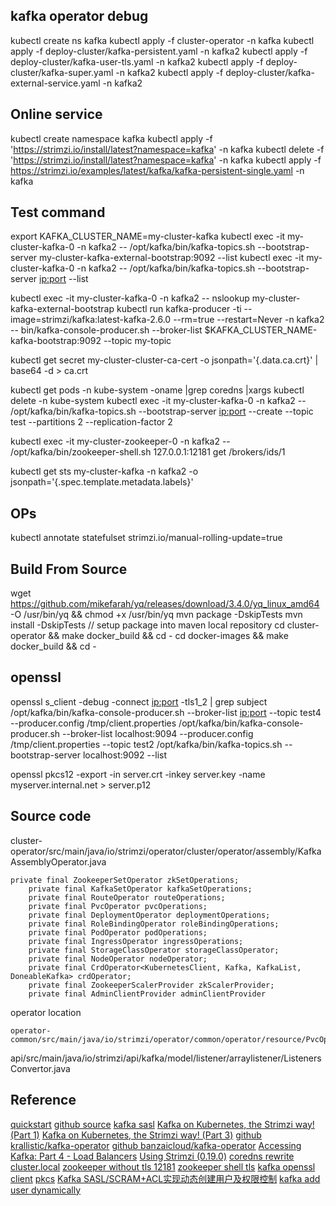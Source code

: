 ## kafka operator debug

kubectl create ns kafka
kubectl apply -f cluster-operator -n kafka
kubectl apply -f deploy-cluster/kafka-persistent.yaml -n kafka2
kubectl apply -f deploy-cluster/kafka-user-tls.yaml -n kafka2
kubectl apply -f deploy-cluster/kafka-super.yaml -n kafka2
kubectl apply -f deploy-cluster/kafka-external-service.yaml -n kafka2

## Online service
kubectl create namespace kafka
kubectl apply -f 'https://strimzi.io/install/latest?namespace=kafka' -n kafka
kubectl delete -f 'https://strimzi.io/install/latest?namespace=kafka' -n kafka
kubectl apply -f https://strimzi.io/examples/latest/kafka/kafka-persistent-single.yaml -n kafka 

## Test command
export KAFKA_CLUSTER_NAME=my-cluster-kafka
kubectl exec -it my-cluster-kafka-0 -n kafka2 -- /opt/kafka/bin/kafka-topics.sh --bootstrap-server my-cluster-kafka-external-bootstrap:9092 --list
kubectl exec -it my-cluster-kafka-0 -n kafka2 -- /opt/kafka/bin/kafka-topics.sh --bootstrap-server <ip:port> --list

kubectl exec -it my-cluster-kafka-0 -n kafka2 -- nslookup my-cluster-kafka-external-bootstrap
kubectl run kafka-producer -ti --image=strimzi/kafka:latest-kafka-2.6.0 --rm=true --restart=Never -n kafka2 -- bin/kafka-console-producer.sh --broker-list $KAFKA_CLUSTER_NAME-kafka-bootstrap:9092 --topic my-topic

kubectl get secret my-cluster-cluster-ca-cert -o jsonpath='{.data.ca\.crt}' | base64 -d > ca.crt

kubectl get pods -n kube-system -oname |grep coredns |xargs kubectl delete -n kube-system
kubectl exec -it my-cluster-kafka-0 -n kafka2 -- /opt/kafka/bin/kafka-topics.sh --bootstrap-server <ip:port> --create --topic test --partitions 2 --replication-factor 2

kubectl exec -it my-cluster-zookeeper-0 -n kafka2 -- /opt/kafka/bin/zookeeper-shell.sh 127.0.0.1:12181 get /brokers/ids/1

kubectl get sts my-cluster-kafka -n kafka2 -o jsonpath='{.spec.template.metadata.labels}'

## OPs
kubectl annotate statefulset <cluster-name> strimzi.io/manual-rolling-update=true
## Build From Source
wget https://github.com/mikefarah/yq/releases/download/3.4.0/yq_linux_amd64 -O /usr/bin/yq &&    chmod +x /usr/bin/yq
mvn package -DskipTests
mvn install -DskipTests  // setup package into maven local repository
cd cluster-operator && make docker_build && cd -
cd docker-images && make docker_build && cd -
## openssl
openssl s_client -debug -connect <ip:port> -tls1_2 | grep subject
/opt/kafka/bin/kafka-console-producer.sh --broker-list <ip:port> --topic test4 --producer.config /tmp/client.properties
/opt/kafka/bin/kafka-console-producer.sh --broker-list localhost:9094 --producer.config /tmp/client.properties --topic test2 
/opt/kafka/bin/kafka-topics.sh --bootstrap-server localhost:9092 --list

openssl pkcs12 -export -in server.crt -inkey server.key -name myserver.internal.net > server.p12
## Source code
cluster-operator/src/main/java/io/strimzi/operator/cluster/operator/assembly/KafkaAssemblyOperator.java



```
private final ZookeeperSetOperator zkSetOperations;
    private final KafkaSetOperator kafkaSetOperations;
    private final RouteOperator routeOperations;
    private final PvcOperator pvcOperations;
    private final DeploymentOperator deploymentOperations;
    private final RoleBindingOperator roleBindingOperations;
    private final PodOperator podOperations;
    private final IngressOperator ingressOperations;
    private final StorageClassOperator storageClassOperator;
    private final NodeOperator nodeOperator;
    private final CrdOperator<KubernetesClient, Kafka, KafkaList, DoneableKafka> crdOperator;
    private final ZookeeperScalerProvider zkScalerProvider;
    private final AdminClientProvider adminClientProvider
```
operator location
```
operator-common/src/main/java/io/strimzi/operator/common/operator/resource/PvcOperator.java
```
api/src/main/java/io/strimzi/api/kafka/model/listener/arraylistener/ListenersConvertor.java

## Reference
[quickstart](https://strimzi.io/quickstarts/)
[github source](https://github.com/strimzi/strimzi-kafka-operator)
[kafka sasl](https://www.cnblogs.com/xiao987334176/p/10110389.html)
[Kafka on Kubernetes, the Strimzi way! (Part 1)](https://itnext.io/kafka-on-kubernetes-the-strimzi-way-part-1-bdff3e451788)
[Kafka on Kubernetes, the Strimzi way! (Part 3)](https://itnext.io/kafka-on-kubernetes-the-strimzi-way-part-3-19cfdfe86660)
[github krallistic/kafka-operator](https://github.com/krallistic/kafka-operator)
[github banzaicloud/kafka-operator](https://github.com/banzaicloud/kafka-operator)
[Accessing Kafka: Part 4 - Load Balancers](https://strimzi.io/blog/2019/05/13/accessing-kafka-part-4/)
[Using Strimzi (0.19.0)](https://strimzi.io/docs/operators/latest/using.html)
[coredns rewrite cluster.local](https://serverascode.com/2020/03/25/rewrite-change-cluster-local-kubernetes.html)
[zookeeper without tls 12181](https://strimzi.io/docs/operators/master/using.html#assembly-zookeeper-node-configuration-deployment-configuration-kafka)
[zookeeper shell tls](https://docs.confluent.io/current/kafka/incremental-security-upgrade.html)
[kafka openssl client](https://docs.confluent.io/2.0.0/kafka/ssl.html)
[pkcs](https://smallstep.com/hello-mtls/doc/combined/kafka/kafka-cli)
[Kafka SASL/SCRAM+ACL实现动态创建用户及权限控制](https://blog.csdn.net/ashic/article/details/86661599)
[kafka add user dynamically](https://stackoverflow.com/questions/54147460/kafka-adding-sasl-users-dynamically-without-cluster-restart)